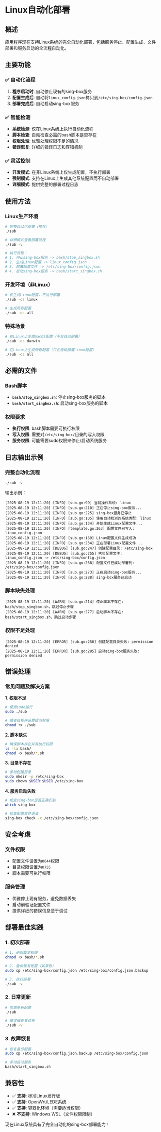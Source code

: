 # Linux自动化部署

## 概述

应用程序现在支持Linux系统的完全自动化部署，包括服务停止、配置生成、文件部署和服务启动的全流程自动化。

## 主要功能

### ✅ 自动化流程
1. **程序启动时**: 自动停止现有的sing-box服务
2. **配置生成后**: 自动将`linux_config.json`拷贝到`/etc/sing-box/config.json`
3. **部署完成后**: 自动启动sing-box服务

### ✅ 智能检测
- **系统检测**: 仅在Linux系统上执行自动化流程
- **脚本检查**: 自动检查必需的bash脚本是否存在
- **权限处理**: 优雅处理权限不足的情况
- **错误恢复**: 详细的错误日志和容错机制

### ✅ 灵活控制
- **开发模式**: 在非Linux系统上仅生成配置，不执行部署
- **强制模式**: 支持在Linux上生成其他系统配置而不自动部署
- **详细模式**: 提供完整的部署过程日志

## 使用方法

### Linux生产环境

```bash
# 完整自动化部署（推荐）
./sub

# 详细模式查看部署过程
./sub -v

# 执行流程：
# 1. 停止sing-box服务 -> bash/stop_singbox.sh
# 2. 生成Linux配置 -> linux_config.json
# 3. 部署配置文件 -> /etc/sing-box/config.json
# 4. 启动sing-box服务 -> bash/start_singbox.sh
```

### 开发环境（非Linux）

```bash
# 仅生成Linux配置，不执行部署
./sub -os linux

# 生成所有配置
./sub -os all
```

### 特殊场景

```bash
# 在Linux上生成macOS配置（不会自动部署）
./sub -os darwin

# 在Linux上生成所有配置（只会自动部署Linux配置）
./sub -os all
```

## 必需的文件

### Bash脚本
- **`bash/stop_singbox.sh`**: 停止sing-box服务的脚本
- **`bash/start_singbox.sh`**: 启动sing-box服务的脚本

### 权限要求
- **执行权限**: bash脚本需要可执行权限
- **写入权限**: 需要对`/etc/sing-box/`目录的写入权限
- **服务权限**: 可能需要sudo权限来停止/启动系统服务

## 日志输出示例

### 完整自动化流程
```bash
./sub -v
```

输出示例：
```
[2025-08-19 12:11:20] [INFO] [sub.go:99] 当前操作系统: linux
[2025-08-19 12:11:20] [INFO] [sub.go:210] 正在停止sing-box服务...
[2025-08-19 12:11:20] [INFO] [sub.go:225] sing-box服务已停止
[2025-08-19 12:11:20] [INFO] [sub.go:105] 使用自动检测的系统类型: linux
[2025-08-19 12:11:20] [INFO] [sub.go:134] 开始生成Linux配置文件...
[2025-08-19 12:11:20] [INFO] [template.go:263] 配置文件已写入: linux_config.json
[2025-08-19 12:11:20] [INFO] [sub.go:139] Linux配置文件生成成功
[2025-08-19 12:11:20] [INFO] [sub.go:234] 正在部署Linux配置文件...
[2025-08-19 12:11:20] [DEBUG] [sub.go:247] 创建配置目录: /etc/sing-box
[2025-08-19 12:11:20] [DEBUG] [sub.go:255] 拷贝配置文件: linux_config.json -> /etc/sing-box/config.json
[2025-08-19 12:11:20] [INFO] [sub.go:268] 配置文件已成功部署到: /etc/sing-box/config.json
[2025-08-19 12:11:20] [INFO] [sub.go:273] 正在启动sing-box服务...
[2025-08-19 12:11:20] [INFO] [sub.go:288] sing-box服务已启动
```

### 脚本缺失处理
```
[2025-08-19 12:11:20] [WARN] [sub.go:214] 停止脚本不存在: bash/stop_singbox.sh，跳过停止步骤
[2025-08-19 12:11:20] [WARN] [sub.go:277] 启动脚本不存在: bash/start_singbox.sh，跳过启动步骤
```

### 权限不足处理
```
[2025-08-19 12:11:20] [ERROR] [sub.go:250] 创建配置目录失败: permission denied
[2025-08-19 12:11:20] [ERROR] [sub.go:285] 启动sing-box服务失败: permission denied
```

## 错误处理

### 常见问题及解决方案

**1. 权限不足**
```bash
# 使用sudo运行
sudo ./sub

# 或者给程序设置适当权限
chmod +x ./sub
```

**2. 脚本缺失**
```bash
# 确保脚本存在并有执行权限
ls -la bash/
chmod +x bash/*.sh
```

**3. 目录不存在**
```bash
# 手动创建目录
sudo mkdir -p /etc/sing-box
sudo chown $USER:$USER /etc/sing-box
```

**4. 服务启动失败**
```bash
# 检查sing-box是否正确安装
which sing-box

# 检查配置文件语法
sing-box check -c /etc/sing-box/config.json
```

## 安全考虑

### 文件权限
- 配置文件设置为`0644`权限
- 目录权限设置为`0755`
- 脚本需要可执行权限

### 服务管理
- 优雅停止现有服务，避免数据丢失
- 启动前验证配置文件
- 提供详细的错误信息便于调试

## 部署最佳实践

### 1. 初次部署
```bash
# 1. 确保脚本权限
chmod +x bash/*.sh

# 2. 备份现有配置（如果有）
sudo cp /etc/sing-box/config.json /etc/sing-box/config.json.backup

# 3. 执行部署
./sub -v
```

### 2. 日常更新
```bash
# 简单更新配置
./sub

# 或详细查看过程
./sub -v
```

### 3. 故障恢复
```bash
# 恢复备份配置
sudo cp /etc/sing-box/config.json.backup /etc/sing-box/config.json

# 手动启动服务
bash/start_singbox.sh
```

## 兼容性

- ✅ **支持**: 标准Linux发行版
- ✅ **支持**: OpenWrt/LEDE系统
- ✅ **支持**: 容器化环境（需要适当权限）
- ❌ **不支持**: Windows WSL（文件权限限制）

现在Linux系统具有了完全自动化的sing-box部署能力！